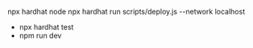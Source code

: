 
  




                 
                 
                  
  

   npx hardhat node npx hardhat run scripts/deploy.js --network localhost 
  - npx hardhat test
  - npm run dev

